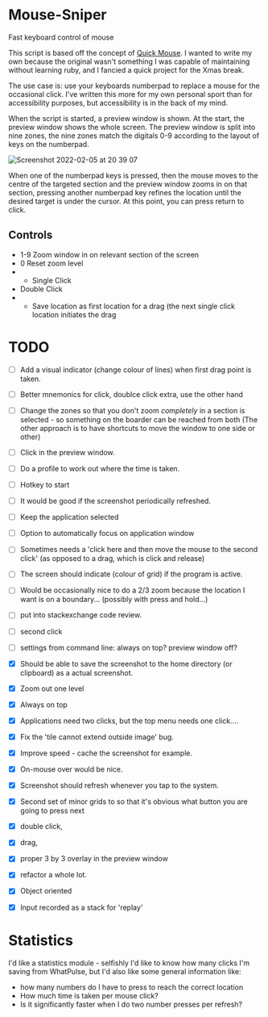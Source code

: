 # Mouse-Sniper
Fast keyboard control of mouse

This script is based off the concept of [Quick Mouse](https://github.com/trishume/QuickMouse). I wanted to write my own because the original wasn't something I was capable of maintaining without learning ruby, and I fancied a quick project for the Xmas break. 

The use case is: use your keyboards numberpad to replace a mouse for the occasional click. I've written this more for my own personal sport than for accessibility purposes, but accessibility is in the back of my mind. 

When the script is started, a preview window is shown. At the start, the preview window shows the whole screen. The preview window is split into nine zones, the nine zones match the digitals 0-9 according to the layout of keys on the numberpad. 

![Screenshot 2022-02-05 at 20 39 07](https://user-images.githubusercontent.com/4369547/152658282-da7fb988-e204-441f-8e78-0fca9b6b5fcd.png)


When one of the numberpad keys is pressed, then the mouse moves to the centre of the targeted section and the preview window zooms in on that section, pressing another numberpad key refines the location until the desired target is under the cursor. At this point, you can press return to click. 

## Controls
* 1-9	Zoom window in on relevant section of the screen
* 0 	Reset zoom level
* +	Single Click
* <numberpad enter> Double Click
* -	Save location as first location for a drag (the next single click location initiates the drag

# TODO 
 - [ ]  Add a visual indicator (change colour of lines) when first drag point is taken. 
 - [ ]  Better mnemonics for click, doublce click extra, use the other hand
 - [ ]  Change the zones so that you don't zoom *completely* in a section is selected - so something on the boarder can be reached from both (The other approach is to have shortcuts to move the window to one side or other) 
 - [ ]  Click in the preview window. 
 - [ ]  Do a profile to work out where the time is taken. 
 - [ ]  Hotkey to start
 - [ ]  It would be good if the screenshot periodically refreshed. 
 - [ ]  Keep the application selected
 - [ ]  Option to automatically focus on application window
 - [ ]  Sometimes needs a 'click here and then move the mouse to the second click' (as opposed to a drag, which is click and release)   
 - [ ]  The screen should indicate (colour of grid) if the program is active. 
 - [ ]  Would be occasionally nice to do a 2/3 zoom because the location I want is  on a boundary... (possibly with press and hold...) 
 - [ ]  put into stackexchange code review. 
 - [ ]  second click 
 - [ ]  settings from command line: always on top? preview window off? 
 - [x]  Should be able to save the screenshot to the home directory (or clipboard) as a actual screenshot. 
 - [x]  Zoom out one level  
 - [x]  Always on top
 - [x]  Applications need two clicks, but the top menu needs one click.... 
 - [x]  Fix the 'tile cannot extend outside image' bug.  
 - [x]  Improve speed - cache the screenshot for example. 
 - [x]  On-mouse over would be nice. 
 - [x]  Screenshot should refresh whenever you tap to the system. 
 - [x]  Second set of minor grids to so that it's obvious what button you are going to press next 
 - [x]  double click, 
 - [x]  drag, 
 - [x]  proper 3 by 3 overlay in the preview window
 - [x]  refactor a whole lot.        
 - [x]  Object oriented
 - [x]  Input recorded as a stack for 'replay' 


# Statistics 
I'd like a statistics module - selfishly I'd like to know how many clicks I'm saving from WhatPulse, but I'd also like some general information like: 
 * how many numbers do I have to press to reach the correct location
 * How much time is taken per mouse click? 
 * Is it significantly faster when I do two number presses per refresh? 


